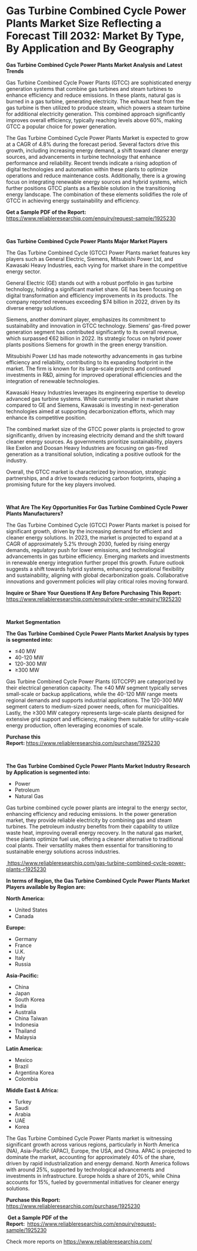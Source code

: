 <p><h1>Gas Turbine Combined Cycle Power Plants Market Size Reflecting a Forecast Till 2032: Market By Type, By Application and By Geography</h1></p><p><strong>Gas Turbine Combined Cycle Power Plants Market Analysis and Latest Trends</strong></p>
<p><p>Gas Turbine Combined Cycle Power Plants (GTCC) are sophisticated energy generation systems that combine gas turbines and steam turbines to enhance efficiency and reduce emissions. In these plants, natural gas is burned in a gas turbine, generating electricity. The exhaust heat from the gas turbine is then utilized to produce steam, which powers a steam turbine for additional electricity generation. This combined approach significantly improves overall efficiency, typically reaching levels above 60%, making GTCC a popular choice for power generation.</p><p>The Gas Turbine Combined Cycle Power Plants Market is expected to grow at a CAGR of 4.8% during the forecast period. Several factors drive this growth, including increasing energy demand, a shift toward cleaner energy sources, and advancements in turbine technology that enhance performance and reliability. Recent trends indicate a rising adoption of digital technologies and automation within these plants to optimize operations and reduce maintenance costs. Additionally, there is a growing focus on integrating renewable energy sources and hybrid systems, which further positions GTCC plants as a flexible solution in the transitioning energy landscape. The combination of these elements solidifies the role of GTCC in achieving energy sustainability and efficiency.</p></p>
<p><strong>Get a Sample PDF of the Report:&nbsp;</strong> <a href="https://www.reliableresearchiq.com/enquiry/request-sample/1925230?utm_campaign=3323&utm_medium=2&utm_source=Github&utm_content=ia&utm_term=28032025&utm_id=gas-turbine-combined-cycle-power-plants">https://www.reliableresearchiq.com/enquiry/request-sample/1925230</a></p>
<p>&nbsp;</p>
<p><strong>Gas Turbine Combined Cycle Power Plants Major Market Players</strong></p>
<p><p>The Gas Turbine Combined Cycle (GTCC) Power Plants market features key players such as General Electric, Siemens, Mitsubishi Power Ltd, and Kawasaki Heavy Industries, each vying for market share in the competitive energy sector.</p><p>General Electric (GE) stands out with a robust portfolio in gas turbine technology, holding a significant market share. GE has been focusing on digital transformation and efficiency improvements in its products. The company reported revenues exceeding $74 billion in 2022, driven by its diverse energy solutions.</p><p>Siemens, another dominant player, emphasizes its commitment to sustainability and innovation in GTCC technology. Siemens’ gas-fired power generation segment has contributed significantly to its overall revenue, which surpassed €62 billion in 2022. Its strategic focus on hybrid power plants positions Siemens for growth in the green energy transition.</p><p>Mitsubishi Power Ltd has made noteworthy advancements in gas turbine efficiency and reliability, contributing to its expanding footprint in the market. The firm is known for its large-scale projects and continued investments in R&D, aiming for improved operational efficiencies and the integration of renewable technologies.</p><p>Kawasaki Heavy Industries leverages its engineering expertise to develop advanced gas turbine systems. While currently smaller in market share compared to GE and Siemens, Kawasaki is investing in next-generation technologies aimed at supporting decarbonization efforts, which may enhance its competitive position.</p><p>The combined market size of the GTCC power plants is projected to grow significantly, driven by increasing electricity demand and the shift toward cleaner energy sources. As governments prioritize sustainability, players like Exelon and Doosan Heavy Industries are focusing on gas-fired generation as a transitional solution, indicating a positive outlook for the industry. </p><p>Overall, the GTCC market is characterized by innovation, strategic partnerships, and a drive towards reducing carbon footprints, shaping a promising future for the key players involved.</p></p>
<p>&nbsp;</p>
<p><strong>What Are The Key Opportunities For Gas Turbine Combined Cycle Power Plants Manufacturers?</strong></p>
<p><p>The Gas Turbine Combined Cycle (GTCC) Power Plants market is poised for significant growth, driven by the increasing demand for efficient and cleaner energy solutions. In 2023, the market is projected to expand at a CAGR of approximately 5.2% through 2030, fueled by rising energy demands, regulatory push for lower emissions, and technological advancements in gas turbine efficiency. Emerging markets and investments in renewable energy integration further propel this growth. Future outlook suggests a shift towards hybrid systems, enhancing operational flexibility and sustainability, aligning with global decarbonization goals. Collaborative innovations and government policies will play critical roles moving forward.</p></p>
<p><strong>Inquire or Share Your Questions If Any Before Purchasing This Report:</strong> <a href="https://www.reliableresearchiq.com/enquiry/pre-order-enquiry/1925230?utm_campaign=3323&utm_medium=2&utm_source=Github&utm_content=ia&utm_term=28032025&utm_id=gas-turbine-combined-cycle-power-plants">https://www.reliableresearchiq.com/enquiry/pre-order-enquiry/1925230</a></p>
<p>&nbsp;</p>
<p><strong>Market Segmentation</strong></p>
<p><strong>The Gas Turbine Combined Cycle Power Plants Market Analysis by types is segmented into:</strong></p>
<p><ul><li>≤40 MW</li><li>40-120 MW</li><li>120-300 MW</li><li>≥300 MW</li></ul></p>
<p><p>Gas Turbine Combined Cycle Power Plants (GTCCPP) are categorized by their electrical generation capacity. The ≤40 MW segment typically serves small-scale or backup applications, while the 40-120 MW range meets regional demands and supports industrial applications. The 120-300 MW segment caters to medium-sized power needs, often for municipalities. Lastly, the ≥300 MW category represents large-scale plants designed for extensive grid support and efficiency, making them suitable for utility-scale energy production, often leveraging economies of scale.</p></p>
<p><strong>Purchase this Report:&nbsp;</strong><a href="https://www.reliableresearchiq.com/purchase/1925230?utm_campaign=3323&utm_medium=2&utm_source=Github&utm_content=ia&utm_term=28032025&utm_id=gas-turbine-combined-cycle-power-plants">https://www.reliableresearchiq.com/purchase/1925230</a></p>
<p>&nbsp;</p>
<p><strong>The Gas Turbine Combined Cycle Power Plants Market Industry Research by Application is segmented into:</strong></p>
<p><ul><li>Power</li><li>Petroleum</li><li>Natural Gas</li></ul></p>
<p><p>Gas turbine combined cycle power plants are integral to the energy sector, enhancing efficiency and reducing emissions. In the power generation market, they provide reliable electricity by combining gas and steam turbines. The petroleum industry benefits from their capability to utilize waste heat, improving overall energy recovery. In the natural gas market, these plants optimize fuel use, offering a cleaner alternative to traditional coal plants. Their versatility makes them essential for transitioning to sustainable energy solutions across industries.</p></p>
<p><a href="https://www.reliableresearchiq.com/gas-turbine-combined-cycle-power-plants-r1925230?utm_campaign=3323&utm_medium=2&utm_source=Github&utm_content=ia&utm_term=28032025&utm_id=gas-turbine-combined-cycle-power-plants">&nbsp;https://www.reliableresearchiq.com/gas-turbine-combined-cycle-power-plants-r1925230</a></p>
<p><strong>In terms of Region, the Gas Turbine Combined Cycle Power Plants Market Players available by Region are:</strong></p>
<p>
    <p> <strong> North America: </strong>
        <ul>
            <li>United States</li>
            <li>Canada</li>
        </ul>
        </p> 
    <p> <strong> Europe: </strong>
        <ul>
            <li>Germany</li>
            <li>France</li>
            <li>U.K.</li>
            <li>Italy</li>
            <li>Russia</li>
        </ul>
        </p> 
    <p> <strong> Asia-Pacific: </strong>
        <ul>
            <li>China</li>
            <li>Japan</li>
            <li>South Korea</li>
            <li>India</li>
            <li>Australia</li>
            <li>China Taiwan</li>
            <li>Indonesia</li>
            <li>Thailand</li>
            <li>Malaysia</li>
        </ul>
        </p> 
    <p> <strong> Latin America: </strong>
        <ul>
            <li>Mexico</li>
            <li>Brazil</li>
            <li>Argentina Korea</li>
            <li>Colombia</li>
        </ul>
        </p> 
    <p> <strong> Middle East & Africa: </strong>
        <ul>
            <li>Turkey</li>
            <li>Saudi</li>
            <li>Arabia</li>
            <li>UAE</li>
            <li>Korea</li>
        </ul>
    </p>
    </p>
<p><p>The Gas Turbine Combined Cycle Power Plants market is witnessing significant growth across various regions, particularly in North America (NA), Asia-Pacific (APAC), Europe, the USA, and China. APAC is projected to dominate the market, accounting for approximately 40% of the share, driven by rapid industrialization and energy demand. North America follows with around 25%, supported by technological advancements and investments in infrastructure. Europe holds a share of 20%, while China accounts for 15%, fueled by governmental initiatives for cleaner energy solutions.</p></p>
<p><strong>Purchase this Report: </strong><a href="https://www.reliableresearchiq.com/purchase/1925230?utm_campaign=3323&utm_medium=2&utm_source=Github&utm_content=ia&utm_term=28032025&utm_id=gas-turbine-combined-cycle-power-plants">https://www.reliableresearchiq.com/purchase/1925230</a></p>
<p>&nbsp;<strong>Get a Sample PDF of the Report:&nbsp;&nbsp;</strong><a href="https://www.reliableresearchiq.com/enquiry/request-sample/1925230?utm_campaign=3323&utm_medium=2&utm_source=Github&utm_content=ia&utm_term=28032025&utm_id=gas-turbine-combined-cycle-power-plants">https://www.reliableresearchiq.com/enquiry/request-sample/1925230</a></p>
<p><strong></strong></p>
<p>Check more reports on <a href="https://www.reliableresearchiq.com/?utm_campaign=3323&utm_medium=2&utm_source=Github&utm_content=ia&utm_term=28032025&utm_id=gas-turbine-combined-cycle-power-plants">https://www.reliableresearchiq.com/</a></p>